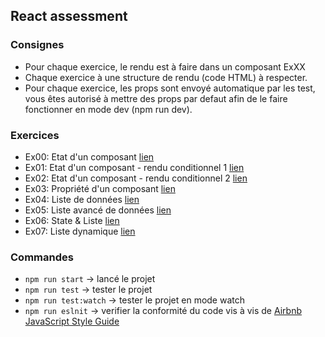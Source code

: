 ## React assessment


### Consignes

  - Pour chaque exercice, le rendu est à faire dans un composant ExXX
  - Chaque exercice à une structure de rendu (code HTML) à respecter.
  - Pour chaque exercice, les props sont envoyé automatique par les test, vous êtes autorisé à mettre des props par defaut afin de le faire fonctionner en mode dev (npm run dev).

### Exercices

   - Ex00: Etat d'un composant [lien](src/components/Ex00/README.md)
   - Ex01: Etat d'un composant - rendu conditionnel 1 [lien](src/components/Ex01/README.md)
   - Ex02: Etat d'un composant - rendu conditionnel 2 [lien](src/components/Ex02/README.md)
   - Ex03: Propriété d'un composant [lien](src/components/Ex03/README.md)
   - Ex04: Liste de données [lien](src/components/Ex04/README.md)
   - Ex05: Liste avancé de données [lien](src/components/Ex05/README.md)
   - Ex06: State & Liste [lien](src/components/Ex06/README.md)
   - Ex07: Liste dynamique [lien](src/components/Ex07/README.md)
   
### Commandes
  - `npm run start` -> lancé le projet
  - `npm run test` -> tester le projet
  - `npm run test:watch` -> tester le projet en mode watch
  - `npm run eslnit` -> verifier la conformité du code vis à vis de [Airbnb JavaScript Style Guide](https://github.com/airbnb/javascript)
